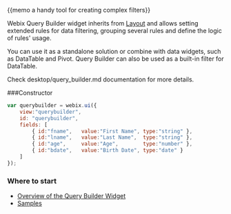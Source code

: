 
{{memo a handy tool for creating complex filters}}

Webix Query Builder widget inherits from [Layout](desktop/layout.md) and allows setting extended rules for data filtering, grouping several
rules and define the logic of rules' usage. 

You can use it as a standalone solution or combine with data widgets, such as DataTable and Pivot. Query Builder can also be used as a built-in filter for DataTable.

Check desktop/query_builder.md documentation for more details.

###Constructor 

~~~js
var querybuilder = webix.ui({
    view:"querybuilder", 
    id: "querybuilder",
    fields: [
        { id:"fname",   value:"First Name", type:"string" },
        { id:"lname",   value:"Last Name",  type:"string" },
        { id:"age",     value:"Age",        type:"number" },
        { id:"bdate",   value:"Birth Date", type:"date" }
    ]
});
~~~

### Where to start

- [Overview of the Query Builder Widget](desktop/query_builder.md)
- [Samples](http://docs.webix.com/samples/66_querybuilder/index.html) 
